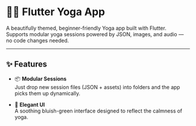 # 🧘‍♀️ Flutter Yoga App

A beautifully themed, beginner-friendly Yoga app built with Flutter.  
Supports modular yoga sessions powered by JSON, images, and audio — no code changes needed.

---

## ✨ Features

- 📦 **Modular Sessions**  
  Just drop new session files (JSON + assets) into folders and the app picks them up dynamically.

- 🌿 **Elegant UI**  
  A soothing bluish-green interface designed to reflect the calmness of yoga.
